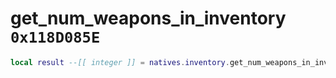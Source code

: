 # get_num_weapons_in_inventory `0x118D085E`

```lua
local result --[[ integer ]] = natives.inventory.get_num_weapons_in_inventory(_unk0 --[[ integer ]])
```
